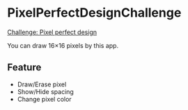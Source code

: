 # PixelPerfectDesignChallenge

[Challenge: Pixel perfect design](https://developer.apple.com/news/?id=3sgp4ps7)

You can draw 16×16 pixels by this app.

## Feature

- Draw/Erase pixel
- Show/Hide spacing
- Change pixel color